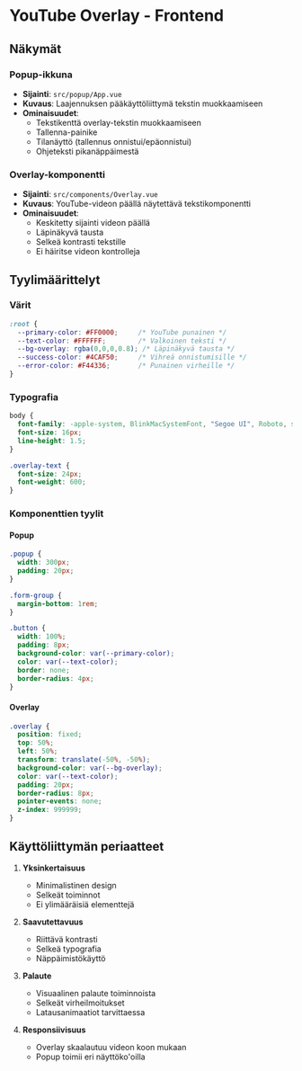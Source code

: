 # YouTube Overlay - Frontend

## Näkymät

### Popup-ikkuna
- **Sijainti**: `src/popup/App.vue`
- **Kuvaus**: Laajennuksen pääkäyttöliittymä tekstin muokkaamiseen
- **Ominaisuudet**:
  - Tekstikenttä overlay-tekstin muokkaamiseen
  - Tallenna-painike
  - Tilanäyttö (tallennus onnistui/epäonnistui)
  - Ohjeteksti pikanäppäimestä

### Overlay-komponentti
- **Sijainti**: `src/components/Overlay.vue`
- **Kuvaus**: YouTube-videon päällä näytettävä tekstikomponentti
- **Ominaisuudet**:
  - Keskitetty sijainti videon päällä
  - Läpinäkyvä tausta
  - Selkeä kontrasti tekstille
  - Ei häiritse videon kontrolleja

## Tyylimäärittelyt

### Värit
```css
:root {
  --primary-color: #FF0000;     /* YouTube punainen */
  --text-color: #FFFFFF;        /* Valkoinen teksti */
  --bg-overlay: rgba(0,0,0,0.8); /* Läpinäkyvä tausta */
  --success-color: #4CAF50;     /* Vihreä onnistumisille */
  --error-color: #F44336;       /* Punainen virheille */
}
```

### Typografia
```css
body {
  font-family: -apple-system, BlinkMacSystemFont, "Segoe UI", Roboto, sans-serif;
  font-size: 16px;
  line-height: 1.5;
}

.overlay-text {
  font-size: 24px;
  font-weight: 600;
}
```

### Komponenttien tyylit

#### Popup
```css
.popup {
  width: 300px;
  padding: 20px;
}

.form-group {
  margin-bottom: 1rem;
}

.button {
  width: 100%;
  padding: 8px;
  background-color: var(--primary-color);
  color: var(--text-color);
  border: none;
  border-radius: 4px;
}
```

#### Overlay
```css
.overlay {
  position: fixed;
  top: 50%;
  left: 50%;
  transform: translate(-50%, -50%);
  background-color: var(--bg-overlay);
  color: var(--text-color);
  padding: 20px;
  border-radius: 8px;
  pointer-events: none;
  z-index: 999999;
}
```

## Käyttöliittymän periaatteet

1. **Yksinkertaisuus**
   - Minimalistinen design
   - Selkeät toiminnot
   - Ei ylimääräisiä elementtejä

2. **Saavutettavuus**
   - Riittävä kontrasti
   - Selkeä typografia
   - Näppäimistökäyttö

3. **Palaute**
   - Visuaalinen palaute toiminnoista
   - Selkeät virheilmoitukset
   - Latausanimaatiot tarvittaessa

4. **Responsiivisuus**
   - Overlay skaalautuu videon koon mukaan
   - Popup toimii eri näyttöko'oilla 